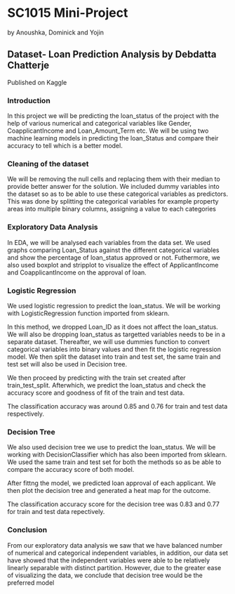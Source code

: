 
# SC1015 Mini-Project 

by Anoushka, Dominick and Yojin 
  
## Dataset- Loan Prediction Analysis by Debdatta Chatterje
Published on Kaggle

### Introduction
In this project we will be predicting the loan_status of the project with the help of various numerical and categorical variables like Gender, CoapplicantIncome and Loan_Amount_Term etc. We will be using two machine learning models in predicting the loan_Status and compare their accuracy to tell which is a better model.

### Cleaning of the dataset
We will be removing the null cells and replacing them with their median to provide better answer for the solution.
We included dummy variables into the dataset so as to be able to use these categorical variables as predictors. This was done by splitting the categorical variables for example property areas into multiple binary columns, assigning a value to each categories

### Exploratory Data Analysis
In EDA, we will be analysed each variables from the data set. We used graphs comparing Loan_Status against the different categorical variables and show the percentage of loan_status approved or not. Futhermore, we also used boxplot and stripplot to visualize the effect of ApplicantIncome and CoapplicantIncome on the approval of loan.

### Logistic Regression
We used logistic regression to predict the loan_status. We will be working with LogisticRegression function imported from sklearn.

In this method, we dropped Loan_ID as it does not affect the loan_status. We will also be dropping loan_status as targetted variables needs to be in a separate dataset. Thereafter, we will use dummies function to convert categorical variables into binary values and then fit the logistic regression model. We then split the dataset into train and test set, the same train and test set will also be used in Decision tree.

We then proceed by predicting with the train set created after train_test_split. Afterwhich, we predict the loan_status and check the accuracy score and goodness of fit of the train and test data.

The classification accuracy was around 0.85 and 0.76 for train and test data respectively.

### Decision Tree
We also used decision tree we use to predict the loan_status. We will be working with DecisionClassifier which has also been imported from sklearn. We used the same train and test set for both the methods so as be able to compare the accuracy score of both model.

After fittng the model, we predicted loan approval of each applicant. We then plot the decision tree and generated a heat map for the outcome.

The classification accuracy score for the decision tree was 0.83 and 0.77 for train and test data repectively.

### Conclusion
From our exploratory data analysis we saw that we have balanced number of numerical and categorical independent variables, in addition, our data set have showed that the independent variables were able to be relatively linearly separable with distinct partition. 
However, due to the greater ease of visualizing the data, we conclude that decision tree would be the preferred model
